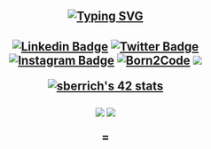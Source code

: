 ##
<h2 align="center">

[![Typing SVG](https://readme-typing-svg.herokuapp.com?color=F77B78&lines=Nice+to+meet+you%2C+;I'm+Samir+Berrichi%2C;Front-end++developer%2C+;I'm+from+Morocco%2C;living+in+Khouribga+%F0%9F%8C%B1;+I%E2%80%99m+currently+studying+at+1337)](https://git.io/typing-svg)
##
  <h2 align="center">
    
  [![Linkedin Badge](https://img.shields.io/badge/-LinkedIn-0e76a8?style=flat-square&logo=Linkedin&logoColor=white)](https://linkedin.com/in/samirberrichi)
[![Twitter Badge](https://img.shields.io/badge/-Twitter-00acee?style=flat-square&logo=Twitter&logoColor=white)](https://twitter.com/samirberrichi)
[![Instagram Badge](https://img.shields.io/badge/-Instagram-e4405f?style=flat-square&logo=Instagram&logoColor=white)](https://instagram.com/samirberrichi/)
<a href="https://profile.intra.42.fr/users/sberrich" target="_blank"><img src="https://img.shields.io/badge/Born2Code-%23FF6950.svg?style=flat-square&logo=42" alt="Born2Code"></a>
 ![](https://komarev.com/ghpvc/?username=sberrich)
    
[![sberrich's 42 stats](https://badge.mediaplus.ma/darkblue/sberrich)](https://github.com/oakoudad/badge42)
    
<img align="center" src="https://github-readme-stats.vercel.app/api?username=sberrich&show_icons=true&theme=dracula" /> 
<img align="center" src="https://github-readme-stats.vercel.app/api/top-langs/?username=sberrich&layout=compact" />

=




